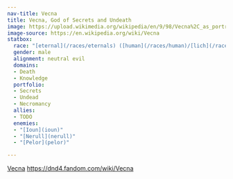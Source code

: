 ```yaml
---
nav-title: Vecna
title: Vecna, God of Secrets and Undeath
image: https://upload.wikimedia.org/wikipedia/en/9/98/Vecna%2C_as_portrayed_in_3rd_Edition.jpg
image-source: https://en.wikipedia.org/wiki/Vecna
statbox:
  race: "[eternal](/races/eternals) ([human](/races/human)/[lich](/races/undead#lich))"
  gender: male
  alignment: neutral evil
  domains:
  - Death
  - Knowledge
  portfolio:
  - Secrets
  - Undead
  - Necromancy
  allies:
  - TODO
  enemies:
  - "[Ioun](ioun)"
  - "[Nerull](nerull)"
  - "[Pelor](pelor)"

---
```


[Vecna](https://en.wikipedia.org/wiki/Vecna)
https://dnd4.fandom.com/wiki/Vecna
